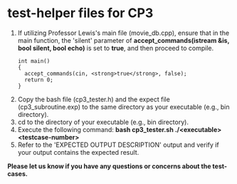 # test-helper files for CP3

1. If utilizing Professor Lewis's main file (movie_db.cpp), ensure that in the main function, the 'silent' parameter of **accept_commands(istream &is, bool silent, bool echo)** is set to **true**, and then proceed to compile.
    ```
    int main()
    {
      accept_commands(cin, <strong>true</strong>, false);
      return 0;
    }
    ```
2. Copy the bash file (cp3_tester.h) and the expect file (cp3_subroutine.exp) to the same directory as your executable (e.g., bin directory).
3. cd to the directory of your executable (e.g., bin directory).
4. Execute the following command: 
    **bash cp3_tester.sh ./&lt;executable&gt; &lt;testcase-number&gt;**
5. Refer to the 'EXPECTED OUTPUT DESCRIPTION' output and verify if your output contains the expected result.




**Please let us know if you have any questions or concerns about the test-cases.**
